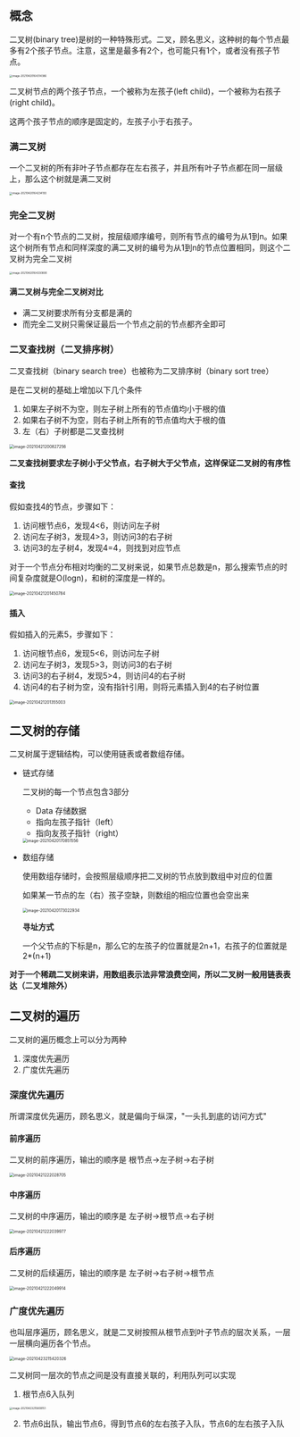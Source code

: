 ## 概念

二叉树(binary tree)是树的一种特殊形式。二叉，顾名思义，这种树的每个节点最多有2个孩子节点。注意，这里是最多有2个，也可能只有1个，或者没有孩子节点。

<img src="https://elgchat-oss.oss-accelerate.aliyuncs.com/elgchat/2021_04_20/image-20210420164314386.png" alt="image-20210420164314386" style="zoom:33%;" />

二叉树节点的两个孩子节点，一个被称为左孩子(left child)，一个被称为右孩子(right child)。

这两个孩子节点的顺序是固定的，左孩子小于右孩子。

### 满二叉树

 一个二叉树的所有非叶子节点都存在左右孩子，并且所有叶子节点都在同一层级上，那么这个树就是满二叉树

<img src="https://elgchat-oss.oss-accelerate.aliyuncs.com/elgchat/2021_04_20/image-20210420164234193.png" alt="image-20210420164234193" style="zoom:33%;" />

### 完全二叉树

对一个有n个节点的二叉树，按层级顺序编号，则所有节点的编号为从1到n。如果这个树所有节点和同样深度的满二叉树的编号为从1到n的节点位置相同，则这个二叉树为完全二叉树

<img src="https://elgchat-oss.oss-accelerate.aliyuncs.com/elgchat/2021_04_20/image-20210420164330890.png" alt="image-20210420164330890" style="zoom:33%;" />



#### 满二叉树与完全二叉树对比

* 满二叉树要求所有分支都是满的
* 而完全二叉树只需保证最后一个节点之前的节点都齐全即可



### 二叉查找树（二叉排序树）

二叉查找树（binary search tree）也被称为二叉排序树（binary sort tree）

是在二叉树的基础上增加以下几个条件

1. 如果左子树不为空，则左子树上所有的节点值均小于根的值
2. 如果右子树不为空，则右子树上所有的节点值均大于根的值
3. 左（右）子树都是二叉查找树

<img src="https://elgchat-oss.oss-accelerate.aliyuncs.com/elgchat/2021_04_21/image-20210421200827256.png" alt="image-20210421200827256" style="zoom:50%;" />

**二叉查找树要求左子树小于父节点，右子树大于父节点，这样保证二叉树的有序性**

#### 查找

假如查找4的节点，步骤如下：

1. 访问根节点6，发现4<6，则访问左子树
2. 访问左子树3，发现4>3，则访问3的右子树
3. 访问3的左子树4，发现4=4，则找到对应节点

对于一个节点分布相对均衡的二叉树来说，如果节点总数是n，那么搜索节点的时间复杂度就是O(logn)，和树的深度是一样的。

<img src="https://elgchat-oss.oss-accelerate.aliyuncs.com/elgchat/2021_04_21/image-20210421201450784.png" alt="image-20210421201450784" style="zoom:50%;" />

#### 插入

假如插入的元素5，步骤如下：

1. 访问根节点6，发现5<6，则访问左子树
2. 访问左子树3，发现5>3，则访问3的右子树
3. 访问3的右子树4，发现5>4，则访问4的右子树
4. 访问4的右子树为空，没有指针引用，则将元素插入到4的右子树位置

<img src="https://elgchat-oss.oss-accelerate.aliyuncs.com/elgchat/2021_04_21/image-20210421201355003.png" alt="image-20210421201355003" style="zoom:50%;" />

## 二叉树的存储

二叉树属于逻辑结构，可以使用链表或者数组存储。

* 链式存储

  二叉树的每一个节点包含3部分

  * Data 存储数据
  * 指向左孩子指针（left）
  * 指向友孩子指针（right）

  <img src="https://elgchat-oss.oss-accelerate.aliyuncs.com/elgchat/2021_04_20/image-20210420170851556.png" alt="image-20210420170851556" style="zoom:50%;" />

* 数组存储

  使用数组存储时，会按照层级顺序把二叉树的节点放到数组中对应的位置

  如果某一节点的左（右）孩子空缺，则数组的相应位置也会空出来

  <img src="https://elgchat-oss.oss-accelerate.aliyuncs.com/elgchat/2021_04_20/image-20210420173022934.png" alt="image-20210420173022934" style="zoom: 50%;" />

  **寻址方式**

  一个父节点的下标是n，那么它的左孩子的位置就是2n+1，右孩子的位置就是2*(n+1)

**对于一个稀疏二叉树来讲，用数组表示法非常浪费空间，所以二叉树一般用链表表达（二叉堆除外）**



## 二叉树的遍历

二叉树的遍历概念上可以分为两种

1. 深度优先遍历
2. 广度优先遍历

### 深度优先遍历

所谓深度优先遍历，顾名思义，就是偏向于纵深，"一头扎到底的访问方式"

#### 前序遍历

二叉树的前序遍历，输出的顺序是 根节点->左子树->右子树

<img src="https://elgchat-oss.oss-accelerate.aliyuncs.com/elgchat/2021_04_21/image-20210421222028705.png" alt="image-20210421222028705" style="zoom:50%;" />

#### 中序遍历

二叉树的中序遍历，输出的顺序是 左子树->根节点->右子树

<img src="https://elgchat-oss.oss-accelerate.aliyuncs.com/elgchat/2021_04_21/image-20210421222039977.png" alt="image-20210421222039977" style="zoom:50%;" />

#### 后序遍历

二叉树的后续遍历，输出的顺序是 左子树->右子树->根节点

<img src="https://elgchat-oss.oss-accelerate.aliyuncs.com/elgchat/2021_04_21/image-20210421222049914.png" alt="image-20210421222049914" style="zoom:50%;" />

### 广度优先遍历

也叫层序遍历，顾名思义，就是二叉树按照从根节点到叶子节点的层次关系，一层一层横向遍历各个节点。

<img src="https://elgchat-oss.oss-accelerate.aliyuncs.com/elgchat/2021_04_23/image-20210423215420326.png" alt="image-20210423215420326" style="zoom:50%;" />

二叉树同一层次的节点之间是没有直接关联的，利用队列可以实现

1. 根节点6入队列

<img src="https://elgchat-oss.oss-accelerate.aliyuncs.com/elgchat/2021_04_23/image-20210423215809151.png" alt="image-20210423215809151" style="zoom: 33%;" />

2. 节点6出队，输出节点6，得到节点6的左右孩子入队，节点6的左右孩子入队

